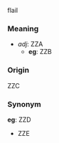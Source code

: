 flail
### Meaning
+ _adj_: ZZA
    + __eg__: ZZB

### Origin

ZZC

### Synonym

__eg__: ZZD

+ ZZE



